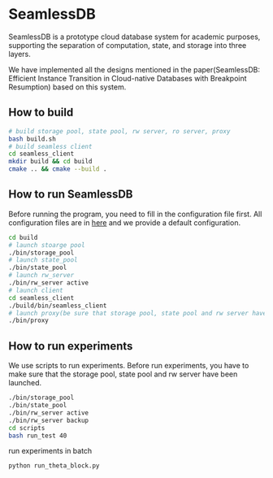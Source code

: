 # SeamlessDB

SeamlessDB is a prototype cloud database system for academic purposes, supporting the separation of computation, state, and storage into three layers.

We have implemented all the designs mentioned in the paper(SeamlessDB: Efficient Instance Transition in Cloud-native Databases with Breakpoint Resumption) based on this system.


## How to build
```bash
# build storage pool, state pool, rw server, ro server, proxy
bash build.sh
# build seamless client
cd seamless_client
mkdir build && cd build
cmake .. && cmake --build .
```

## How to run SeamlessDB
Before running the program, you need to fill in the configuration file first. All configuration files are in [here](./src/config/) and we provide a default configuration.
```bash
cd build
# launch stoarge pool
./bin/storage_pool
# launch state_pool
./bin/state_pool
# launch rw_server
./bin/rw_server active
# launch client
cd seamless_client
./build/bin/seamless_client
# launch proxy(be sure that storage pool, state pool and rw server have been launched)
./bin/proxy
```

## How to run experiments
We use scripts to run experiments. Before run experiments, you have to make sure that the storage pool, state pool and rw server have been launched.

```bash
./bin/storage_pool
./bin/state_pool
./bin/rw_server active
./bin/rw_server backup
cd scripts
bash run_test 40
```

run experiments in batch
```bash
python run_theta_block.py
```
